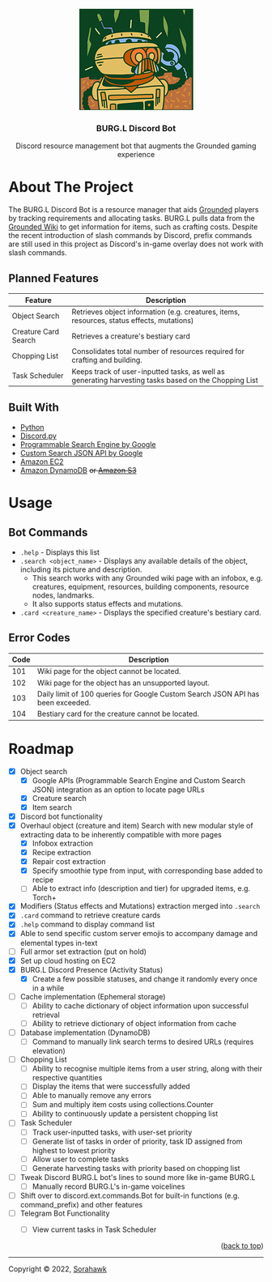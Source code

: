 <!-- MARKER FOR 'BACK TO TOP' BUTTON -->
<div id="top"></div>

<!-- PROJECT LOGO -->
<br />
<div align="center">
  <a href="https://github.com/Sorahawk/BURG.L_Discord_Bot">
    <img src="images/logo.jpg" alt="Logo" width="225" height="200">
  </a>
  <h3 align="center">BURG.L Discord Bot</h3>
  <p align="center">
    Discord resource management bot that augments the Grounded gaming experience
  </p>
</div>



# About The Project

The BURG.L Discord Bot is a resource manager that aids [Grounded](https://grounded.obsidian.net/) players by tracking requirements and allocating tasks. BURG.L pulls data from the [Grounded Wiki](https://grounded.fandom.com/wiki/Grounded_Wiki) to get information for items, such as crafting costs. Despite the recent introduction of slash commands by Discord, prefix commands are still used in this project as Discord's in-game overlay does not work with slash commands.


## Planned Features

| Feature | Description |
| ------- | ----------- |
| Object Search | Retrieves object information (e.g. creatures, items, resources, status effects, mutations) |
| Creature Card Search | Retrieves a creature's bestiary card |
| Chopping List | Consolidates total number of resources required for crafting and building. |
| Task Scheduler | Keeps track of user-inputted tasks, as well as generating harvesting tasks based on the Chopping List |


## Built With

* [Python](https://www.python.org/)
* [Discord.py](https://discordpy.readthedocs.io/)
* [Programmable Search Engine by Google](https://programmablesearchengine.google.com/)
* [Custom Search JSON API by Google](https://developers.google.com/custom-search/v1/introduction)
* [Amazon EC2](https://aws.amazon.com/ec2/)
* [Amazon DynamoDB](https://aws.amazon.com/dynamodb/) ~~or [Amazon S3](https://aws.amazon.com/s3/)~~



# Usage

## Bot Commands

* `.help` - Displays this list
* `.search <object_name>` - Displays any available details of the object, including its picture and description.
    * This search works with any Grounded wiki page with an infobox, e.g. creatures, equipment, resources, building components, resource nodes, landmarks.
    * It also supports status effects and mutations.
* `.card <creature_name>` - Displays the specified creature's bestiary card.


## Error Codes

| Code | Description |
| ---- | ----------- |
| 101 | Wiki page for the object cannot be located. |
| 102 | Wiki page for the object has an unsupported layout. |
| 103 | Daily limit of 100 queries for Google Custom Search JSON API has been exceeded. |
| 104 | Bestiary card for the creature cannot be located. |



# Roadmap

- [X] Object search
    - [X] Google APIs (Programmable Search Engine and Custom Search JSON) integration as an option to locate page URLs
    - [X] Creature search
    - [X] Item search
- [X] Discord bot functionality
- [X] Overhaul object (creature and item) Search with new modular style of extracting data to be inherently compatible with more pages
    - [X] Infobox extraction
    - [X] Recipe extraction
    - [X] Repair cost extraction
    - [X] Specify smoothie type from input, with corresponding base added to recipe
    - [ ] Able to extract info (description and tier) for upgraded items, e.g. Torch+
- [X] Modifiers (Status effects and Mutations) extraction merged into `.search`
- [X] `.card` command to retrieve creature cards
- [X] `.help` command to display command list
- [X] Able to send specific custom server emojis to accompany damage and elemental types in-text
- [ ] Full armor set extraction (put on hold)
- [X] Set up cloud hosting on EC2
- [X] BURG.L Discord Presence (Activity Status)
    - [X] Create a few possible statuses, and change it randomly every once in a while
- [ ] Cache implementation (Ephemeral storage)
    - [ ] Ability to cache dictionary of object information upon successful retrieval
    - [ ] Ability to retrieve dictionary of object information from cache
- [ ] Database implementation (DynamoDB)
    - [ ] Command to manually link search terms to desired URLs (requires elevation)
- [ ] Chopping List
    - [ ] Ability to recognise multiple items from a user string, along with their respective quantities
    - [ ] Display the items that were successfully added
    - [ ] Able to manually remove any errors
    - [ ] Sum and multiply item costs using collections.Counter
    - [ ] Ability to continuously update a persistent chopping list
- [ ] Task Scheduler
    - [ ] Track user-inputted tasks, with user-set priority
    - [ ] Generate list of tasks in order of priority, task ID assigned from highest to lowest priority
    - [ ] Allow user to complete tasks
    - [ ] Generate harvesting tasks with priority based on chopping list
- [ ] Tweak Discord BURG.L bot's lines to sound more like in-game BURG.L
    - [ ] Manually record BURG.L's in-game voicelines
- [ ] Shift over to discord.ext.commands.Bot for built-in functions (e.g. command_prefix) and other features
- [ ] Telegram Bot Functionality
    - [ ] View current tasks in Task Scheduler


<p align="right">(<a href="#top">back to top</a>)</p>

---

Copyright © 2022, [Sorahawk](https://github.com/Sorahawk)
